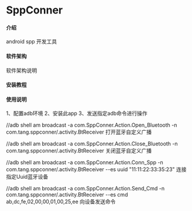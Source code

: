 # SppConner

#### 介绍

android spp 开发工具


#### 软件架构
软件架构说明

#### 安装教程

#### 使用说明

1、配置adb环境
2、安装此app
3、发送指定adb命令进行操作

 //adb shell am broadcast -a com.SppConner.Action.Open_Bluetooth  -n com.tang.sppconner/.activity.BtReceiver   打开蓝牙自定义广播
 
 //adb shell am broadcast -a com.SppConner.Action.Close_Bluetooth  -n com.tang.sppconner/.activity.BtReceiver   关闭蓝牙自定义广播
 
 //adb shell am broadcast -a com.SppConner.Action.Conn_Spp  -n com.tang.sppconner/.activity.BtReceiver --es uuid "11:11:22:33:35:23"  连接指定Uuid蓝牙设备
 
 //adb shell am broadcast -a com.SppConner.Action.Send_Cmd  -n com.tang.sppconner/.activity.BtReceiver --es cmd ab,dc,fe,02,00,00,01,00,25,ee  向设备发送命令


